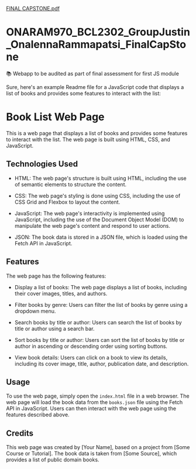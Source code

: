 [FINAL CAPSTONE.pdf](https://github.com/OnalennaRammapatsi/ONARAM970_BCL2302_GroupJustin_OnalennaRammapatsi_FinalCapStone/files/11407319/FINAL.CAPSTONE.pdf)
# ONARAM970_BCL2302_GroupJustin_OnalennaRammapatsi_FinalCapStone
📚 Webapp to be audited as part of final assessment for first JS module


Sure, here's an example Readme file for a JavaScript code that displays a list of books and provides some features to interact with the list:

# Book List Web Page

This is a web page that displays a list of books and provides some features to interact with the list. The web page is built using HTML, CSS, and JavaScript.

## Technologies Used

- HTML: The web page's structure is built using HTML, including the use of semantic elements to structure the content.

- CSS: The web page's styling is done using CSS, including the use of CSS Grid and Flexbox to layout the content.

- JavaScript: The web page's interactivity is implemented using JavaScript, including the use of the Document Object Model (DOM) to manipulate the web page's content and respond to user actions.

- JSON: The book data is stored in a JSON file, which is loaded using the Fetch API in JavaScript.

## Features

The web page has the following features:

- Display a list of books: The web page displays a list of books, including their cover images, titles, and authors.

- Filter books by genre: Users can filter the list of books by genre using a dropdown menu.

- Search books by title or author: Users can search the list of books by title or author using a search bar.

- Sort books by title or author: Users can sort the list of books by title or author in ascending or descending order using sorting buttons.

- View book details: Users can click on a book to view its details, including its cover image, title, author, publication date, and description.

## Usage

To use the web page, simply open the `index.html` file in a web browser. The web page will load the book data from the `books.json` file using the Fetch API in JavaScript. Users can then interact with the web page using the features described above.

## Credits

This web page was created by [Your Name], based on a project from [Some Course or Tutorial]. The book data is taken from [Some Source], which provides a list of public domain books.

